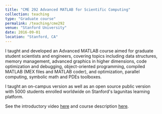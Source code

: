 ```yaml
---
title: "CME 292 Advanced MATLAB for Scientific Computing"
collection: teaching
type: "Graduate course"
permalink: /teaching/cme292
venue: "Stanford University"
date: 2016-09-01
location: "Stanford, CA"
---
```


I taught and developed an Advanced MATLAB course aimed for graduate student scientists and engineers, covering topics including data structures, memory management, advanced graphics in higher dimensions, code optimization and debugging, object-oriented programming, compiled MATLAB (MEX files and MATLAB coder), and optimization, parallel computing, symbolic math and PDEs toolboxes.

I taught an on-campus version as well as an open source public version with 5000 students enrolled worldwide on Stanford's lagunitas learning platform. 

See the introductory video [here](https://www.youtube.com/watch?v=j0jb6KQJC2w) and course description [here](https://explorecourses.stanford.edu/search?view=catalog&filter-coursestatus-Active=on&q=CME%20292:%20Advanced%20MATLAB%20for%20Scientific%20Computing&academicYear=20162017).
